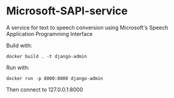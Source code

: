 # Microsoft-SAPI-service
A service for text to speech conversion using Microsoft's Speech Application Programming Interface

Build with:

~~~
docker build . -t django-admin
~~~


Run with:

~~~
docker run -p 8000:8000 django-admin
~~~

Then connect to 127.0.0.1:8000
